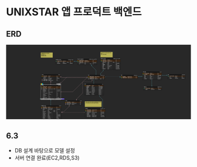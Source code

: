 # UNIXSTAR 앱 프로덕트 백엔드

## ERD

![unistar_ERD](static/unistar_erd.png)

## 6.3

- DB 설계 바탕으로 모델 설정
- 서버 연결 완료(EC2,RDS,S3)
